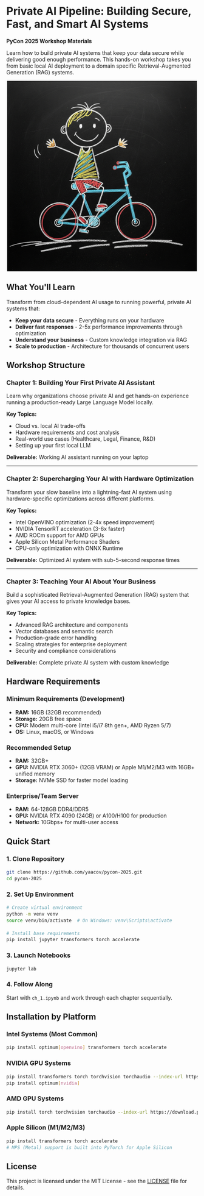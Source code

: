 # Private AI Pipeline: Building Secure, Fast, and Smart AI Systems

**PyCon 2025 Workshop Materials**

Learn how to build private AI systems that keep your data secure while delivering good enough performance. This hands-on workshop takes you from basic local AI deployment to a domain specific Retrieval-Augmented Generation (RAG) systems.

<img src="no-cloud.jpeg" width="500" style="display: block; margin: 0 auto;">

## What You'll Learn

Transform from cloud-dependent AI usage to running powerful, private AI systems that:
- **Keep your data secure** - Everything runs on your hardware
- **Deliver fast responses** - 2-5x performance improvements through optimization
- **Understand your business** - Custom knowledge integration via RAG
- **Scale to production** - Architecture for thousands of concurrent users

## Workshop Structure

### Chapter 1: Building Your First Private AI Assistant

Learn why organizations choose private AI and get hands-on experience running a production-ready Large Language Model locally.

**Key Topics:**
- Cloud vs. local AI trade-offs
- Hardware requirements and cost analysis
- Real-world use cases (Healthcare, Legal, Finance, R&D)
- Setting up your first local LLM

**Deliverable:** Working AI assistant running on your laptop

---

### Chapter 2: Supercharging Your AI with Hardware Optimization

Transform your slow baseline into a lightning-fast AI system using hardware-specific optimizations across different platforms.

**Key Topics:**
- Intel OpenVINO optimization (2-4x speed improvement)
- NVIDIA TensorRT acceleration (3-6x faster)
- AMD ROCm support for AMD GPUs
- Apple Silicon Metal Performance Shaders
- CPU-only optimization with ONNX Runtime

**Deliverable:** Optimized AI system with sub-5-second response times

---

### Chapter 3: Teaching Your AI About Your Business

Build a sophisticated Retrieval-Augmented Generation (RAG) system that gives your AI access to private knowledge bases.

**Key Topics:**
- Advanced RAG architecture and components
- Vector databases and semantic search
- Production-grade error handling
- Scaling strategies for enterprise deployment
- Security and compliance considerations

**Deliverable:** Complete private AI system with custom knowledge

## Hardware Requirements

### Minimum Requirements (Development)
- **RAM:** 16GB (32GB recommended)
- **Storage:** 20GB free space
- **CPU:** Modern multi-core (Intel i5/i7 8th gen+, AMD Ryzen 5/7)
- **OS:** Linux, macOS, or Windows

### Recommended Setup
- **RAM:** 32GB+
- **GPU:** NVIDIA RTX 3060+ (12GB VRAM) or Apple M1/M2/M3 with 16GB+ unified memory
- **Storage:** NVMe SSD for faster model loading

### Enterprise/Team Server
- **RAM:** 64-128GB DDR4/DDR5
- **GPU:** NVIDIA RTX 4090 (24GB) or A100/H100 for production
- **Network:** 10Gbps+ for multi-user access

## Quick Start

### 1. Clone Repository
```bash
git clone https://github.com/yaacov/pycon-2025.git
cd pycon-2025
```

### 2. Set Up Environment
```bash
# Create virtual environment
python -m venv venv
source venv/bin/activate  # On Windows: venv\Scripts\activate

# Install base requirements
pip install jupyter transformers torch accelerate
```

### 3. Launch Notebooks
```bash
jupyter lab
```

### 4. Follow Along
Start with `ch_1.ipynb` and work through each chapter sequentially.

## Installation by Platform

### Intel Systems (Most Common)
```bash
pip install optimum[openvino] transformers torch accelerate
```

### NVIDIA GPU Systems
```bash
pip install transformers torch torchvision torchaudio --index-url https://download.pytorch.org/whl/cu121
pip install optimum[nvidia]
```

### AMD GPU Systems
```bash
pip install torch torchvision torchaudio --index-url https://download.pytorch.org/whl/rocm5.6
```

### Apple Silicon (M1/M2/M3)
```bash
pip install transformers torch accelerate
# MPS (Metal) support is built into PyTorch for Apple Silicon
```

## License

This project is licensed under the MIT License - see the [LICENSE](LICENSE) file for details.
